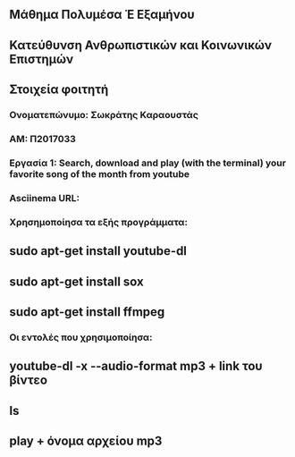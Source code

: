 ## Μάθημα Πολυμέσα Έ Εξαμήνου
## Κατεύθυνση Ανθρωπιστικών και Κοινωνικών Επιστημών

## Στοιχεία φοιτητή  
### Ονοματεπώνυμο: Σωκράτης Καραουστάς
### ΑΜ: Π2017033

### Εργασία 1: Search, download and play (with the terminal) your favorite song of the month from youtube

### Asciinema URL: 

### Χρησημοποίησα τα εξής προγράμματα:
## sudo apt-get install youtube-dl
## sudo apt-get install sox
## sudo apt-get install ffmpeg

### Οι εντολές που χρησιμοποίησα:
## youtube-dl -x --audio-format mp3 + link του βίντεο
## ls
## play + όνομα αρχείου mp3
